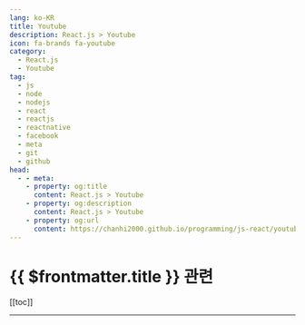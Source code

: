 ```yaml
---
lang: ko-KR
title: Youtube
description: React.js > Youtube
icon: fa-brands fa-youtube
category:
  - React.js
  - Youtube
tag: 
  - js
  - node
  - nodejs
  - react
  - reactjs
  - reactnative
  - facebook
  - meta
  - git
  - github
head:
  - - meta:
    - property: og:title
      content: React.js > Youtube
    - property: og:description
      content: React.js > Youtube
    - property: og:url
      content: https://chanhi2000.github.io/programming/js-react/youtube.html
---
```


# {{ $frontmatter.title }} 관련

[[toc]]

---

<MyYouTubeItems jsonName="yu-SonnySangha" /><!-- Sonny Sangha -->
<MyYouTubeItems jsonName="yu-CleverProgrammer" /><!-- Clever Programmer -->
<MyYouTubeItems jsonName="yu-CodeBoost" /><!-- Code Boost -->
<MyYouTubeItems jsonName="yu-notjustdev" /><!-- notJust․dev -->
<MyYouTubeItems jsonName="yu-SamMeechWard" /><!-- Sam Meech-Ward -->
<MyYouTubeItems jsonName="yu-thedevenvironment" /><!-- The Dev Environment -->
<MyYouTubeItems jsonName="yu-WhiteSponge" /><!-- WhiteSponge -->
<MyYouTubeItems jsonName="yu-jsontype" /><!-- jsontype -->
<MyYouTubeItems jsonName="yu-ZAINKEEPSCODE" /><!-- ZAINKEEPSCODE -->
<MyYouTubeItems jsonName="yu-leerob" /><!-- Lee Robinson -->
<MyYouTubeItems jsonName="yu-JavaGuides" /><!-- Java Guides -->
<MyYouTubeItems jsonName="yu-elibroftw" /><!-- elibro -->
<MyYouTubeItems jsonName="yu-edutechional" /><!-- edutechional -->
<MyYouTubeItems jsonName="yu-webtechtalks" /><!-- Web Tech Talks -->
<MyYouTubeItems jsonName="yu-DipeshMalvia" /><!-- Dipesh Malvia -->
<MyYouTubeItems jsonName="yu-akashpadhiyar" /><!-- Akash Padhiyar -->
<MyYouTubeItems jsonName="yu-CodinginPublic" /><!-- Coding in Public -->
<MyYouTubeItems jsonName="yu-the_full_stack_junkie" /><!-- The Full Stack Junkie -->
<MyYouTubeItems jsonName="yu-cosdensolutions" /><!-- Cosden Solutions -->
<MyYouTubeItems jsonName="yu-tharo382" /><!-- Tharo -->
<MyYouTubeItems jsonName="yu-JollyCoding" /><!-- Jolly Coding -->
<MyYouTubeItems jsonName="yu-sangammukherjee" /><!-- Sangam Mukherjee -->
<MyYouTubeItems jsonName="yu-mr.jeffastor9617" /><!-- Mr. Jeff Astor -->
<MyYouTubeItems jsonName="yu-LearnEDU" /><!-- LearnEDU -->
<MyYouTubeItems jsonName="yu-webdecoded" /><!-- webdecoded -->
<MyYouTubeItems jsonName="yu-CodingLupine" /><!-- 코딩루팡 CodingLupine -->
<MyYouTubeItems jsonName="yu-CodeRadiance" /><!-- Code Radiance -->
<MyYouTubeItems jsonName="yu-IndianCoders" /><!-- Indian Coders -->
<MyYouTubeItems jsonName="yu-weekendcode" /><!-- WeekendCode 주말코딩 -->
<MyYouTubeItems jsonName="yu-briandesign" /><!-- Brian Design -->
<MyYouTubeItems jsonName="yu-galaxies_dev" /><!-- Simon Grimm -->
<MyYouTubeItems jsonName="yu-MonsterlessonsAcademy" /><!-- Monsterlessons Academy -->
<MyYouTubeItems jsonName="yu-zachgoll" /><!-- Full Stack Zach -->
<MyYouTubeItems jsonName="yu-worlddev" /><!-- 저세상개발자 -->
<MyYouTubeItems jsonName="yu-codeching" /><!-- Codeching -->
<MyYouTubeItems jsonName="yu-tubeguruji" /><!-- TubeGuruji -->
<MyYouTubeItems jsonName="yu-iamrithmic" /><!-- rithmic -->
<MyYouTubeItems jsonName="yu-BroCodez" /><!-- Bro Code -->
<MyYouTubeItems jsonName="yu-josehp_han" /><!-- HAN SANG HOON -->
<MyYouTubeItems jsonName="yu-codinginflow" /><!-- Coding in Flow -->
<MyYouTubeItems jsonName="yu-around.hub.studio" /><!-- 어라운드 허브 스튜디오 - Around Hub Studio -->
<MyYouTubeItems jsonName="yu-starcoding" /><!-- 별코딩 -->
<MyYouTubeItems jsonName="yu-VetrivelRavi" /><!-- Vetrivel Ravi -->
<MyYouTubeItems jsonName="yu-programmingwithmosh" /><!-- Programming with Mosh -->
<MyYouTubeItems jsonName="yu-ByteGrad" /><!-- ByteGrad -->
<MyYouTubeItems jsonName="yu-RedwoodJS" /><!-- RedwoodJS -->
<MyYouTubeItems jsonName="yu-reactproject" /><!-- React & Next js Projects with Sahand -->
<MyYouTubeItems jsonName="yu-gionatha" /><!-- Code With Gionatha -->
<MyYouTubeItems jsonName="yu-ClarityCoders" /><!-- ClarityCoders -->
<MyYouTubeItems jsonName="yu-codedamn" /><!-- Mehul - Codedamn -->
<MyYouTubeItems jsonName="yu-GreatStackDev" /><!-- GreatStack -->
<MyYouTubeItems jsonName="yu-JustinJackson" /><!-- Justin Jackson -->
<MyYouTubeItems jsonName="yu-academind" /><!-- Academind -->
<MyYouTubeItems jsonName="yu-GeeksforGeeksVideos" /><!-- GeeksforGeeks -->
<MyYouTubeItems jsonName="yu-learnwithjason" /><!-- Learn With Jason -->
<MyYouTubeItems jsonName="yu-9diin" /><!-- 구디사는 개발자 9Diin -->
<MyYouTubeItems jsonName="yu-ZeroToMastery" /><!-- Zero To Mastery -->
<MyYouTubeItems jsonName="yu-cybersuperior" /><!-- Cyber Superior -->
<MyYouTubeItems jsonName="yu-codewithantonio" /><!-- Code With Antonio -->
<MyYouTubeItems jsonName="yu-LamaDev" /><!-- Lama Dev -->
<MyYouTubeItems jsonName="yu-jeonghwan_kim" /><!-- 김정환 -->
<MyYouTubeItems jsonName="yu-TonyAlicea" /><!-- Tony Alicea -->
<MyYouTubeItems jsonName="yu-syntaxfm" /><!-- Syntax -->
<MyYouTubeItems jsonName="yu-fknight" /><!-- ForrestKnight -->
<MyYouTubeItems jsonName="yu-frongt" /><!-- 프롱드 -->
<MyYouTubeItems jsonName="yu-FaztTech" /><!-- Fazt -->
<MyYouTubeItems jsonName="yu-rocketseat" /><!-- Rocketseat -->
<MyYouTubeItems jsonName="yu-crossplatformkorea" /><!-- 크로스플랫폼 코리아 -->
<MyYouTubeItems jsonName="yu-QiroLab" /><!-- QiroLab -->
<MyYouTubeItems jsonName="yu-bholmesdev" /><!-- Ben Holmes -->
<MyYouTubeItems jsonName="yu-ecemgokdogan" /><!-- Ecem Gokdogan -->
<MyYouTubeItems jsonName="yu-nickytonline" /><!-- Nick Taylor -->
<MyYouTubeItems jsonName="yu-codeandcreate" /><!-- Code And Create -->
<MyYouTubeItems jsonName="yu-codejong" /><!-- 코드종 -->
<MyYouTubeItems jsonName="yu-coderyan" /><!-- Code Ryan -->
<MyYouTubeItems jsonName="yu-rtcodes" /><!-- Rajat Talesra -->
<MyYouTubeItems jsonName="yu-profydev" /><!-- Profy dev -->
<MyYouTubeItems jsonName="yu-codegenix" /><!-- Code Genix -->
<MyYouTubeItems jsonName="yu-chouxdo-coding" /><!-- 슈도코딩 -->
<MyYouTubeItems jsonName="yu-DilipItAcademy" /><!-- Dilip IT Academy -->
<MyYouTubeItems jsonName="yu-nileshtechnology" /><!-- Nilesh Technology -->

<TagLinks />